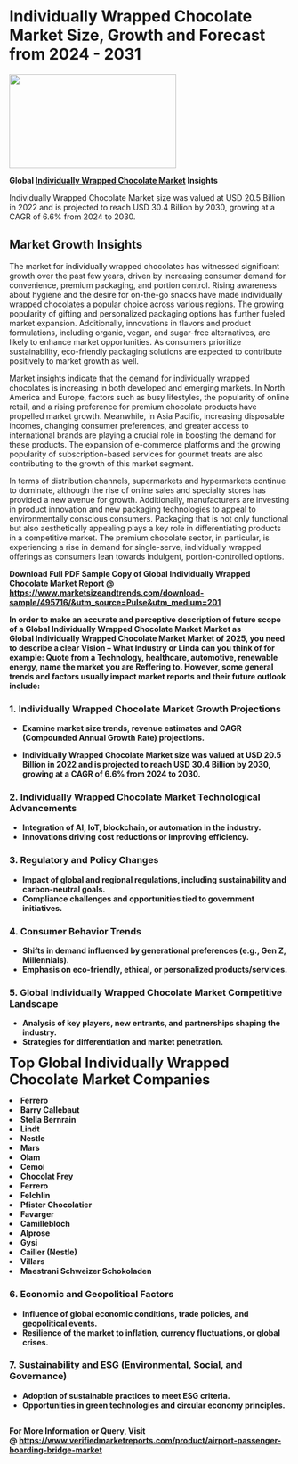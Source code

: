 <H1>Individually Wrapped Chocolate Market Size, Growth and Forecast from 2024 - 2031</H1><img class="aligncenter size-medium wp-image-584254" src="https://thirdeyenews.in/wp-content/uploads/2024/09/Global-Market-Research-300x168.jpeg" alt="" width="300" height="168" /><p><strong>Global&nbsp;<a href="https://www.marketsizeandtrends.com/download-sample/495716/&amp;utm_source=Pulse&amp;utm_medium=201">Individually Wrapped Chocolate Market</a> Insights</strong></p><p>Individually Wrapped Chocolate Market size was valued at USD 20.5 Billion in 2022 and is projected to reach USD 30.4 Billion by 2030, growing at a CAGR of 6.6% from 2024 to 2030.</p><p><h2>Market Growth Insights</h2> <p>The market for individually wrapped chocolates has witnessed significant growth over the past few years, driven by increasing consumer demand for convenience, premium packaging, and portion control. Rising awareness about hygiene and the desire for on-the-go snacks have made individually wrapped chocolates a popular choice across various regions. The growing popularity of gifting and personalized packaging options has further fueled market expansion. Additionally, innovations in flavors and product formulations, including organic, vegan, and sugar-free alternatives, are likely to enhance market opportunities. As consumers prioritize sustainability, eco-friendly packaging solutions are expected to contribute positively to market growth as well.</p> <p><strong></strong></p> <p>Market insights indicate that the demand for individually wrapped chocolates is increasing in both developed and emerging markets. In North America and Europe, factors such as busy lifestyles, the popularity of online retail, and a rising preference for premium chocolate products have propelled market growth. Meanwhile, in Asia Pacific, increasing disposable incomes, changing consumer preferences, and greater access to international brands are playing a crucial role in boosting the demand for these products. The expansion of e-commerce platforms and the growing popularity of subscription-based services for gourmet treats are also contributing to the growth of this market segment.</p> <p>In terms of distribution channels, supermarkets and hypermarkets continue to dominate, although the rise of online sales and specialty stores has provided a new avenue for growth. Additionally, manufacturers are investing in product innovation and new packaging technologies to appeal to environmentally conscious consumers. Packaging that is not only functional but also aesthetically appealing plays a key role in differentiating products in a competitive market. The premium chocolate sector, in particular, is experiencing a rise in demand for single-serve, individually wrapped offerings as consumers lean towards indulgent, portion-controlled options.</p> <p><strong></p><p><span class=""><strong>Download Full PDF Sample Copy of Global Individually Wrapped Chocolate Market Report</strong> @ <a href="https://www.marketsizeandtrends.com/download-sample/495716/&amp;utm_source=Pulse&amp;utm_medium=201" target="_blank">https://www.marketsizeandtrends.com/download-sample/495716/&amp;utm_source=Pulse&amp;utm_medium=201</a></span></p><p>In order to make an accurate and perceptive description of future scope of a Global&nbsp;Individually Wrapped Chocolate Market Market as Global&nbsp;Individually Wrapped Chocolate Market Market of 2025, you need to describe a clear Vision &ndash; What Industry or Linda can you think of for example: Quote from a Technology, healthcare, automotive, renewable energy, name the market you are Reffering to. However, some general trends and factors usually impact market reports and their future outlook include:</p><h3>1.&nbsp;<strong>Individually Wrapped Chocolate Market Growth Projections</strong></h3><ul><li>Examine market size trends, revenue estimates and CAGR (Compounded Annual Growth Rate) projections.</li><li><p>Individually Wrapped Chocolate Market size was valued at USD 20.5 Billion in 2022 and is projected to reach USD 30.4 Billion by 2030, growing at a CAGR of 6.6% from 2024 to 2030.</p></li></ul><h3>2.&nbsp;<strong>Individually Wrapped Chocolate Market Technological Advancements</strong></h3><ul><li>Integration of AI, IoT, blockchain, or automation in the industry.</li><li>Innovations driving cost reductions or improving efficiency.</li></ul><h3>3.&nbsp;<strong>Regulatory and Policy Changes</strong></h3><ul><li>Impact of global and regional regulations, including sustainability and carbon-neutral goals.</li><li>Compliance challenges and opportunities tied to government initiatives.</li></ul><h3>4.&nbsp;<strong>Consumer Behavior Trends</strong></h3><ul><li>Shifts in demand influenced by generational preferences (e.g., Gen Z, Millennials).</li><li>Emphasis on eco-friendly, ethical, or personalized products/services.</li></ul><h3>5.&nbsp;<strong>Global Individually Wrapped Chocolate Market Competitive Landscape</strong></h3><ul><li>Analysis of key players, new entrants, and partnerships shaping the industry.</li><li>Strategies for differentiation and market penetration.</li></ul><p data-pm-slice="1 1 []"><span style="color: inherit; font-family: inherit; font-size: 25px;">Top Global Individually Wrapped Chocolate Market Companies</span></p><div class="" data-test-id=""><p><li>Ferrero</li><li> Barry Callebaut</li><li> Stella Bernrain</li><li> Lindt</li><li> Nestle</li><li> Mars</li><li> Olam</li><li> Cemoi</li><li> Chocolat Frey</li><li> Ferrero</li><li> Felchlin</li><li> Pfister Chocolatier</li><li> Favarger</li><li> Camillebloch</li><li> Alprose</li><li> Gysi</li><li> Cailler (Nestle)</li><li> Villars</li><li> Maestrani Schweizer Schokoladen</li></p></div><h3>6.&nbsp;<strong>Economic and Geopolitical Factors</strong></h3><ul><li>Influence of global economic conditions, trade policies, and geopolitical events.</li><li>Resilience of the market to inflation, currency fluctuations, or global crises.</li></ul><h3>7.&nbsp;<strong>Sustainability and ESG (Environmental, Social, and Governance)</strong></h3><ul><li>Adoption of sustainable practices to meet ESG criteria.</li><li>Opportunities in green technologies and circular economy principles.</li></ul><h2><strong style="font-size: 14px;">For More Information or Query, Visit @&nbsp;</strong><a style="background-color: #ffffff; font-size: 14px;" href="https://www.marketsizeandtrends.com/report/individually-wrapped-chocolate-market/" target="_blank">https://www.verifiedmarketreports.com/product/airport-passenger-boarding-bridge-market</a></h2>